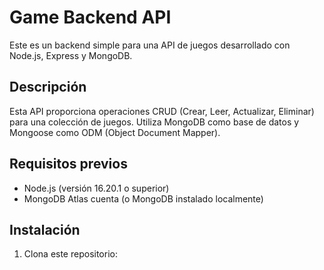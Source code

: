 # Game Backend API

Este es un backend simple para una API de juegos desarrollado con Node.js, Express y MongoDB.

## Descripción

Esta API proporciona operaciones CRUD (Crear, Leer, Actualizar, Eliminar) para una colección de juegos. Utiliza MongoDB como base de datos y Mongoose como ODM (Object Document Mapper).

## Requisitos previos

- Node.js (versión 16.20.1 o superior)
- MongoDB Atlas cuenta (o MongoDB instalado localmente)

## Instalación

1. Clona este repositorio:

